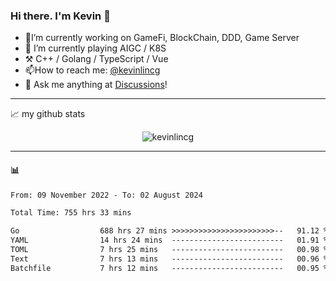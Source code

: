 ### Hi there. I'm Kevin 👋

- 🔭I’m currently working on GameFi, BlockChain, DDD, Game Server
- 🌱 I’m currently playing AIGC / K8S
-   :hammer_and_pick: C++ / Golang / TypeScript / Vue
- 📫How to reach me: [@kevinlincg](https://twitter.com/kevinlincg) 
-   :thought_balloon: Ask me anything at [Discussions](https://github.com/kevinlincg/kevinlincg/issues/new)!

---

📈 my github stats

<p align="center"> <img src="https://github-readme-stats-ouuan.vercel.app/api?username=kevinlincg&theme=dark&show_icons=true&count_private=true" alt="kevinlincg" />

---

#### :bar_chart: 

<!--START_SECTION:waka-->

```txt
From: 09 November 2022 - To: 02 August 2024

Total Time: 755 hrs 33 mins

Go                  688 hrs 27 mins >>>>>>>>>>>>>>>>>>>>>>>--   91.12 %
YAML                14 hrs 24 mins  -------------------------   01.91 %
TOML                7 hrs 25 mins   -------------------------   00.98 %
Text                7 hrs 13 mins   -------------------------   00.96 %
Batchfile           7 hrs 12 mins   -------------------------   00.95 %
```

<!--END_SECTION:waka-->
